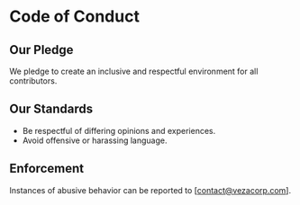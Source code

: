 # Code of Conduct

## Our Pledge
We pledge to create an inclusive and respectful environment for all contributors.

## Our Standards
- Be respectful of differing opinions and experiences.
- Avoid offensive or harassing language.

## Enforcement
Instances of abusive behavior can be reported to [contact@vezacorp.com].
